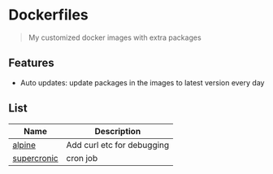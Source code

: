 # Dockerfiles

> My customized docker images with extra packages

## Features

- Auto updates: update packages in the images to latest version every day

## List

| Name                         | Description                |
| ---------------------------- | -------------------------- |
| [alpine](./alpine/README.md) | Add curl etc for debugging |
| [supercronic](./supercronic/README.md) | cron job |
